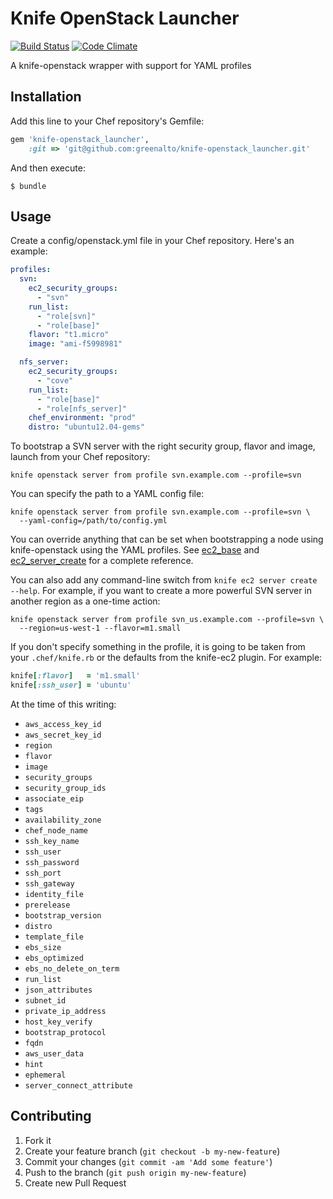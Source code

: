 # Knife OpenStack Launcher

[![Build Status](https://travis-ci.org/greenalto/knife-ec2_launcher.png)](https://travis-ci.org/greenalto/knife-openstack_launcher)
[![Code Climate](https://codeclimate.com/github/greenalto/knife-ec2_launcher.png)](https://codeclimate.com/github/greenalto/knife-openstack_launcher)

A knife-openstack wrapper with support for YAML profiles

## Installation

Add this line to your Chef repository's Gemfile:

```ruby
gem 'knife-openstack_launcher',
    :git => 'git@github.com:greenalto/knife-openstack_launcher.git'
```

And then execute:

```shell
$ bundle
```

## Usage

Create a config/openstack.yml file in your Chef repository. Here's an example:

```yml
profiles:
  svn:
    ec2_security_groups:
      - "svn"
    run_list:
      - "role[svn]"
      - "role[base]"
    flavor: "t1.micro"
    image: "ami-f5998981"

  nfs_server:
    ec2_security_groups:
      - "cove"
    run_list:
      - "role[base]"
      - "role[nfs_server]"
    chef_environment: "prod"
    distro: "ubuntu12.04-gems"
```

To bootstrap a SVN server with the right security group, flavor and image,
launch from your Chef repository:

```shell
knife openstack server from profile svn.example.com --profile=svn
```


You can specify the path to a YAML config file:

```shell
knife openstack server from profile svn.example.com --profile=svn \
  --yaml-config=/path/to/config.yml
```

You can override anything that can be set when bootstrapping a node using
knife-openstack using the YAML profiles. See
[ec2_base](https://github.com/opscode/knife-ec2/blob/201850a938b3bece4719045786619ed9ad27ff0d/lib/chef/knife/ec2_base.rb#L37-L53)
and
[ec2_server_create](https://github.com/opscode/knife-ec2/blob/master/lib/chef/knife/ec2_server_create.rb#L42-L223)
for a complete reference.

You can also add any command-line switch from `knife ec2 server create --help`.
For example, if you want to create a more powerful SVN server in another region
as a one-time action:

```shell
knife openstack server from profile svn_us.example.com --profile=svn \
  --region=us-west-1 --flavor=m1.small
```

If you don't specify something in the profile, it is going to be taken from
your `.chef/knife.rb` or the defaults from the knife-ec2 plugin. For example:

```ruby
knife[:flavor]   = 'm1.small'
knife[:ssh_user] = 'ubuntu'
```

At the time of this writing:

* `aws_access_key_id`
* `aws_secret_key_id`
* `region`
* `flavor`
* `image`
* `security_groups`
* `security_group_ids`
* `associate_eip`
* `tags`
* `availability_zone`
* `chef_node_name`
* `ssh_key_name`
* `ssh_user`
* `ssh_password`
* `ssh_port`
* `ssh_gateway`
* `identity_file`
* `prerelease`
* `bootstrap_version`
* `distro`
* `template_file`
* `ebs_size`
* `ebs_optimized`
* `ebs_no_delete_on_term`
* `run_list`
* `json_attributes`
* `subnet_id`
* `private_ip_address`
* `host_key_verify`
* `bootstrap_protocol`
* `fqdn`
* `aws_user_data`
* `hint`
* `ephemeral`
* `server_connect_attribute`

## Contributing

1. Fork it
2. Create your feature branch (`git checkout -b my-new-feature`)
3. Commit your changes (`git commit -am 'Add some feature'`)
4. Push to the branch (`git push origin my-new-feature`)
5. Create new Pull Request
